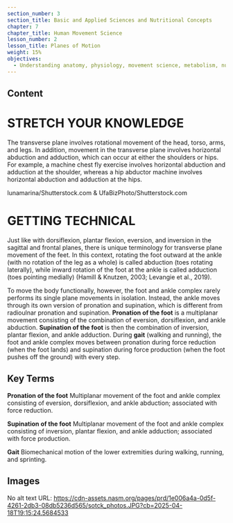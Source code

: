 ```yaml
---
section_number: 3
section_title: Basic and Applied Sciences and Nutritional Concepts
chapter: 7
chapter_title: Human Movement Science
lesson_number: 2
lesson_title: Planes of Motion
weight: 15%
objectives:
  - Understanding anatomy, physiology, movement science, metabolism, nutrition, and supplementation.
---
```


## Content
# STRETCH YOUR KNOWLEDGE

The transverse plane involves rotational movement of the head, torso, arms, and legs. In addition, movement in the transverse plane involves horizontal abduction and adduction, which can occur at either the shoulders or hips. For example, a machine chest fly exercise involves horizontal abduction and adduction at the shoulder, whereas a hip abductor machine involves horizontal abduction and adduction at the hips.

lunamarina/Shutterstock.com  &  UfaBizPhoto/Shutterstock.com

# GETTING TECHNICAL

Just like with dorsiflexion, plantar flexion, eversion, and inversion in the sagittal and frontal planes, there is unique terminology for transverse plane movement of the feet. In this context, rotating the foot outward at the ankle (with no rotation of the leg as a whole) is called abduction (toes rotating laterally), while inward rotation of the foot at the ankle is called adduction (toes pointing medially) (Hamill & Knutzen, 2003; Levangie et al., 2019).

To move the body functionally, however, the foot and ankle complex rarely performs its single plane movements in isolation. Instead, the ankle moves through its own version of pronation and supination, which is different from radioulnar pronation and supination. **Pronation of the foot** is a multiplanar movement consisting of the combination of eversion, dorsiflexion, and ankle abduction. **Supination of the foot** is then the combination of inversion, plantar flexion, and ankle adduction. During **gait** (walking and running), the foot and ankle complex moves between pronation during force reduction (when the foot lands) and supination during force production (when the foot pushes off the ground) with every step.

## Key Terms

**Pronation of the foot**
Multiplanar movement of the foot and ankle complex consisting of eversion, dorsiflexion, and ankle abduction; associated with force reduction.

**Supination of the foot**
Multiplanar movement of the foot and ankle complex consisting of inversion, plantar flexion, and ankle adduction; associated with force production.

**Gait**
Biomechanical motion of the lower extremities during walking, running, and sprinting.

## Images

No alt text
URL: https://cdn-assets.nasm.org/pages/prd/1e006a4a-0d5f-4261-2db3-08db5236d565/sotck_photos.JPG?cb=2025-04-18T19:15:24.5684533